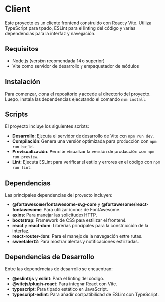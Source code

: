 # Client

Este proyecto es un cliente frontend construido con React y Vite. Utiliza TypeScript para tipado, ESLint para el linting del código y varias dependencias para la interfaz y navegación.

## Requisitos

- Node.js (versión recomendada 14 o superior)
- Vite como servidor de desarrollo y empaquetador de módulos

## Instalación

Para comenzar, clona el repositorio y accede al directorio del proyecto. Luego, instala las dependencias ejecutando el comando `npm install`.

## Scripts

El proyecto incluye los siguientes scripts:
- **Desarrollo**: Ejecuta el servidor de desarrollo de Vite con `npm run dev`.
- **Compilación**: Genera una versión optimizada para producción con `npm run build`.
- **Previsualización**: Permite visualizar la versión de producción con `npm run preview`.
- **Lint**: Ejecuta ESLint para verificar el estilo y errores en el código con `npm run lint`.

## Dependencias

Las principales dependencias del proyecto incluyen:
- **@fortawesome/fontawesome-svg-core** y **@fortawesome/react-fontawesome**: Para utilizar iconos de FontAwesome.
- **axios**: Para manejar las solicitudes HTTP.
- **bootstrap**: Framework de CSS para estilizar el frontend.
- **react** y **react-dom**: Librerías principales para la construcción de la interfaz.
- **react-router-dom**: Para el manejo de la navegación entre rutas.
- **sweetalert2**: Para mostrar alertas y notificaciones estilizadas.

## Dependencias de Desarrollo

Entre las dependencias de desarrollo se encuentran:
- **@eslint/js** y **eslint**: Para el linting del código.
- **@vitejs/plugin-react**: Para integrar React con Vite.
- **typescript**: Para tipado estático en JavaScript.
- **typescript-eslint**: Para añadir compatibilidad de ESLint con TypeScript.
